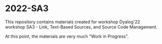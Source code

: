 # 2022-SA3
This repository contains materials created for workshop Dyalog'22 workshop SA3 - Link, Text-Based Sources, and Source Code Management.

At this point, the materials are very much "Work in Progress".
